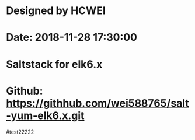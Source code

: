# Designed by HCWEI
# Date: 2018-11-28 17:30:00
# Saltstack for elk6.x
# Github: https://githhub.com/wei588765/salt-yum-elk6.x.git
#test22222

